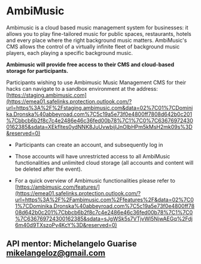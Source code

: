 # AmbiMusic

Ambimusic is a cloud based music management system for businesses: it allows you to play fine-tailored music for public spaces, restaurants, hotels and every place where the right background music matters. AmbiMusic's CMS allows the control of a virtually infinite fleet of background music players, each playing a specific background music. 

**Ambimusic will provide free access to their CMS and cloud-based storage for participants.**

Participants wishing to use Ambimusic Music Management CMS for their hacks can navigate to a sandbox environment at the address: [https://staging.ambimusic.com](https://emea01.safelinks.protection.outlook.com/?url=https%3A%2F%2Fstaging.ambimusic.com&data=02%7C01%7CDominika.Dronska%40abbeyroad.com%7C5c19a5e73f0e4800ff7808d642b0c201%7Cbbcb6b2f8c7c4e2486e46c36fed00b78%7C1%7C0%7C636769724300162385&sdata=XEkfItes0ydNNK8JuUvwbijlJnOlbHPm5kMsH2mk09s%3D&reserved=0)

- Participants can create an account, and subsequently log in

- Those accounts will have unrestricted access to all AmbiMusic functionalities and unlimited cloud storage \(all accounts and content will be deleted after the event\).

- For a quick overview of Ambimusic functionalities please refer to [https://ambimusic.com/features/](https://emea01.safelinks.protection.outlook.com/?url=https%3A%2F%2Fambimusic.com%2Ffeatures%2F&data=02%7C01%7CDominika.Dronska%40abbeyroad.com%7C5c19a5e73f0e4800ff7808d642b0c201%7Cbbcb6b2f8c7c4e2486e46c36fed00b78%7C1%7C0%7C636769724300162385&sdata=sJgWSk5s7VTjvWl5NjwAEGq%2Fdj6m40d9TXszoPy4KcY%3D&reserved=0)  


## 

## API mentor: Michelangelo Guarise [mikelangeloz@gmail.com](mailto:mikelangeloz@gmail.com)

## 

